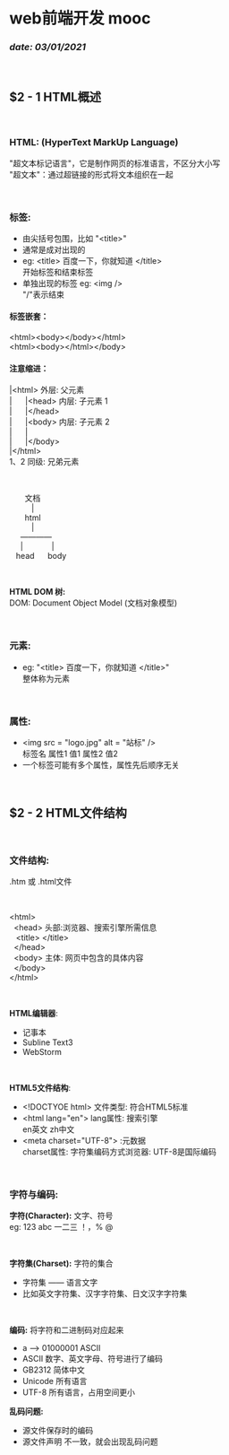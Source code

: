 # web前端开发 mooc
### _date: 03/01/2021_

<br>  

## __$2 - 1 HTML概述__  

<br>

### __HTML:__ (HyperText MarkUp Language)  
"超文本标记语言"，它是制作网页的标准语言，不区分大小写  
"超文本"：通过超链接的形式将文本组织在一起  


<br>

### __标签:__  
* 由尖括号包围，比如 "\<title>"
* 通常是成对出现的
* eg: \<title> 百度一下，你就知道 \</title>  
开始标签和结束标签
* 单独出现的标签 eg: \<img />  
 "/"表示结束

#### __标签嵌套：__
\<html>\<body>\</body>\</html>  
\<html>\<body>\</html>\</body>

#### __注意缩进：__  
|\<html>  外层: 父元素  
|&nbsp;&nbsp;&nbsp;&nbsp;&nbsp;&nbsp;|\<head>   内层: 子元素 1  
|&nbsp;&nbsp;&nbsp;&nbsp;&nbsp;&nbsp;|\</head>  
|&nbsp;&nbsp;&nbsp;&nbsp;&nbsp;&nbsp;|\<body>  内层: 子元素 2  
|&nbsp;&nbsp;&nbsp;&nbsp;&nbsp;&nbsp;|  
|&nbsp;&nbsp;&nbsp;&nbsp;&nbsp;&nbsp;|\</body>  
|\</html>  
1、2 同级: 兄弟元素

<br>

&nbsp;&nbsp;&nbsp;&nbsp;&nbsp;&nbsp; 文档  
&nbsp;&nbsp;&nbsp;&nbsp;&nbsp;&nbsp;&nbsp;&nbsp;&nbsp; |  
&nbsp;&nbsp;&nbsp;&nbsp;&nbsp;&nbsp; html  
&nbsp;&nbsp;&nbsp;&nbsp;&nbsp;&nbsp;&nbsp;&nbsp;&nbsp; |  
&nbsp;&nbsp;&nbsp;&nbsp;&nbsp;————  
&nbsp;&nbsp;&nbsp;&nbsp; |&nbsp;&nbsp;&nbsp;&nbsp;&nbsp;&nbsp;&nbsp;&nbsp;&nbsp;&nbsp;&nbsp;&nbsp;&nbsp;|  
&nbsp;&nbsp; head&nbsp;&nbsp;&nbsp;&nbsp;&nbsp;&nbsp;body  

<br>

__HTML DOM 树:__  
DOM: Document Object Model (文档对象模型)


<br>

### __元素:__
* eg: "\<title> 百度一下，你就知道 \</title>"  
整体称为元素 

<br>

### __属性:__ 
* \<img src = "logo.jpg" alt = "站标"  />  
标签名 属性1 值1 属性2 值2  
* 一个标签可能有多个属性，属性先后顺序无关

<br>

## __$2 - 2 HTML文件结构__

<br>

### __文件结构:__
.htm 或 .html文件

<br>

\<html>  
&nbsp; \<head>  头部:浏览器、搜索引擎所需信息  
&nbsp;&nbsp;&nbsp;\<title> \</title>    
&nbsp; \</head>   
&nbsp; \<body>  主体: 网页中包含的具体内容   
&nbsp; \</body>   
\</html>

<br>

__HTML编辑器__:  
* 记事本
* Subline Text3 
* WebStorm

<br>

__HTML5文件结构__:  
* \<!DOCTYOE html> 文件类型: 符合HTML5标准
* \<html lang="en"> lang属性: 搜索引擎  
en英文 zh中文
* \<meta charset="UTF-8"> <meta>:元数据  
charset属性: 字符集编码方式浏览器: UTF-8是国际编码

<br>

### __字符与编码:__
__字符(Character):__ 文字、符号  
eg: 123 abc 一二三 ！，% @  

<br> 

__字符集(Charset):__  字符的集合  
* 字符集 —— 语言文字  
* 比如英文字符集、汉字字符集、日文汉字字符集

<br>

__编码:__ 将字符和二进制码对应起来  
* a ——> 01000001 ASCII 
* ASCII 数字、英文字母、符号进行了编码
* GB2312 简体中文
* Unicode 所有语言
* UTF-8 所有语言，占用空间更小  

__乱码问题:__
* 源文件保存时的编码
* 源文件声明<meta charset="编码方式"> 不一致，就会出现乱码问题
